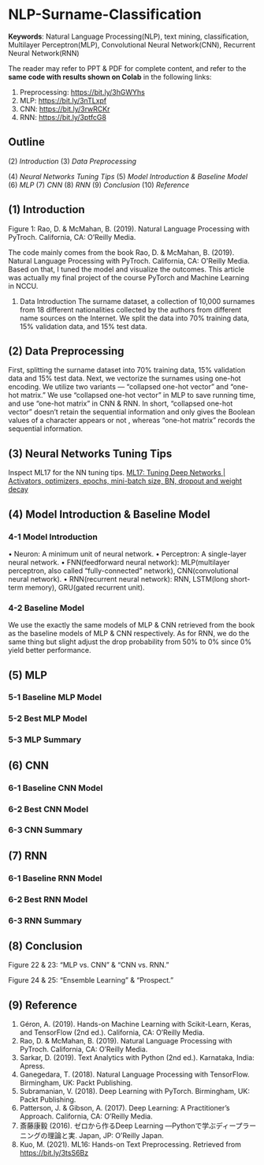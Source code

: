 # NLP-Surname-Classification

**Keywords**: Natural Language Processing(NLP), text mining, classification, Multilayer Perceptron(MLP), Convolutional Neural Network(CNN), Recurrent Neural Network(RNN)

The reader may refer to PPT & PDF for complete content, and refer to the **same code with results shown on Colab** in the following links:
1. Preprocessing: https://bit.ly/3hGWYhs
2. MLP: https://bit.ly/3nTLxpf
3. CNN: https://bit.ly/3rwRCKr
4. RNN: https://bit.ly/3ptfcG8


## Outline
(2) *Introduction*
(3) *Data Preprocessing*

(4) *Neural Networks Tuning Tips*
(5) *Model Introduction & Baseline Model*
(6) *MLP*
(7) *CNN*
(8) *RNN*
(9) *Conclusion*
(10) *Reference*


## (1) Introduction
Figure 1: Rao, D. & McMahan, B. (2019). Natural Language Processing with PyTroch. California, CA: O’Reilly Media.

The code mainly comes from the book Rao, D. & McMahan, B. (2019). Natural Language Processing with PyTroch. California, CA: O'Reilly Media. Based on that, I tuned the model and visualize the outcomes. This article was actually my final project of the course PyTorch and Machine Learning in NCCU.

1. Data Introduction
The surname dataset, a collection of 10,000 surnames from 18 different nationalities collected by the authors from different name sources on the Internet. We split the data into 70% training data, 15% validation data, and 15% test data.


## (2) Data Preprocessing

First, splitting the surname dataset into 70% training data, 15% validation data and 15% test data.
Next, we vectorize the surnames using one-hot encoding. We utilize two variants — “collapsed one-hot vector” and “one-hot matrix.” We use “collapsed one-hot vector” in MLP to save running time, and use “one-hot matrix” in CNN & RNN. In short, “collapsed one-hot vector” doesn’t retain the sequential information and only gives the Boolean values of a character appears or not , whereas “one-hot matrix” records the sequential information.

## (3) Neural Networks Tuning Tips
Inspect ML17 for the NN tuning tips.
[ML17: Tuning Deep Networks |  Activators, optimizers, epochs, mini-batch size, BN, dropout and weight decay](https://medium.com/analytics-vidhya/ml17-a2f9315e5f1a)

## (4) Model Introduction & Baseline Model

### 4-1 Model Introduction
• Neuron: A minimum unit of neural network.
• Perceptron: A single-layer neural network.
• FNN(feedforward neural network): MLP(multilayer perceptron, also called “fully-connected” network), CNN(convolutional neural network).
• RNN(recurrent neural network): RNN, LSTM(long short-term memory), GRU(gated recurrent unit).

### 4-2 Baseline Model
We use the exactly the same models of MLP & CNN retrieved from the book as the baseline models of MLP & CNN respectively. As for RNN, we do the same thing but slight adjust the drop probability from 50% to 0% since 0% yield better performance.

## (5) MLP
### 5-1 Baseline MLP Model
### 5-2 Best MLP Model
### 5-3 MLP Summary

## (6) CNN
### 6-1 Baseline CNN Model
### 6-2 Best CNN Model
### 6-3 CNN Summary

## (7) RNN
### 6-1 Baseline RNN Model
### 6-2 Best RNN Model
### 6-3 RNN Summary


## (8) Conclusion


Figure 22 & 23: “MLP vs. CNN” & “CNN vs. RNN.”


Figure 24 & 25: “Ensemble Learning” & “Prospect.”


## (9) Reference
1. Géron, A. (2019). Hands-on Machine Learning with Scikit-Learn, Keras, and TensorFlow (2nd ed.). California, CA: O’Reilly Media.
2. Rao, D. & McMahan, B. (2019). Natural Language Processing with PyTroch. California, CA: O’Reilly Media.
3. Sarkar, D. (2019). Text Analytics with Python (2nd ed.). Karnataka, India: Apress.
4. Ganegedara, T. (2018). Natural Language Processing with TensorFlow. Birmingham, UK: Packt Publishing.
5. Subramanian, V. (2018). Deep Learning with PyTorch. Birmingham, UK: Packt Publishing.
6. Patterson, J. & Gibson, A. (2017). Deep Learning: A Practitioner’s Approach. California, CA: O’Reilly Media.
7. 斎藤康毅 (2016). ゼロから作るDeep Learning ―Pythonで学ぶディープラーニングの理論と実. Japan, JP: O’Reilly Japan.
8. Kuo, M. (2021). ML16: Hands-on Text Preprocessing. Retrieved from https://bit.ly/3tsS6Bz


